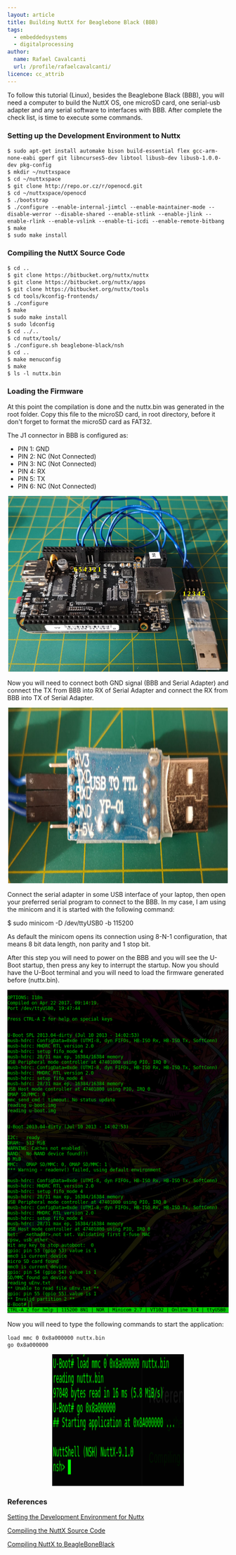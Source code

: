 ```yaml
---
layout: article
title: Building NuttX for Beaglebone Black (BBB)
tags:
  - embeddedsystems
  - digitalprocessing
author:
  name: Rafael Cavalcanti
  url: /profile/rafaelcavalcanti/
licence: cc_attrib
---
```


To follow this tutorial (Linux), besides the Beaglebone Black (BBB),  you will need a computer to build the NuttX OS, one microSD card, one serial-usb adapter and any serial software to interfaces with BBB. After complete the check list, is time to execute some commands.

### Setting up the Development Environment to Nuttx

```console
$ sudo apt-get install automake bison build-essential flex gcc-arm-none-eabi gperf git libncurses5-dev libtool libusb-dev libusb-1.0.0-dev pkg-config
$ mkdir ~/nuttxspace
$ cd ~/nuttxspace
$ git clone http://repo.or.cz/r/openocd.git
$ cd ~/nuttxspace/openocd
$ ./bootstrap
$ ./configure --enable-internal-jimtcl --enable-maintainer-mode --disable-werror --disable-shared --enable-stlink --enable-jlink --enable-rlink --enable-vslink --enable-ti-icdi --enable-remote-bitbang
$ make
$ sudo make install
```

### Compiling the NuttX Source Code

```console
$ cd ..
$ git clone https://bitbucket.org/nuttx/nuttx
$ git clone https://bitbucket.org/nuttx/apps
$ git clone https://bitbucket.org/nuttx/tools
$ cd tools/kconfig-frontends/
$ ./configure
$ make
$ sudo make install
$ sudo ldconfig
$ cd ../..
$ cd nuttx/tools/
$ ./configure.sh beaglebone-black/nsh
$ cd ..
$ make menuconfig
$ make
$ ls -l nuttx.bin
```

### Loading the Firmware

At this point the compilation is done and the nuttx.bin was generated in the root folder. Copy this file to the microSD card, in root directory, before it don't forget to format the microSD card as FAT32.

The J1 connector in BBB is configured as:
* PIN 1: GND
* PIN 2: NC (Not Connected)
* PIN 3: NC (Not Connected)
* PIN 4: RX
* PIN 5: TX
* PIN 6: NC (Not Connected)

<div style="text-align:center"><img src="/images/posts/00016-A.png" width="500" height="400" /></div>

Now you will need to connect both GND signal (BBB and Serial Adapter) and connect the TX from BBB into RX of Serial Adapter and connect the RX from BBB into TX of Serial Adapter.

<div style="text-align:center"><img src="/images/posts/00016-B.png" width="500" height="400" /></div>

Connect the serial adapter in some USB interface of your laptop, then open your preferred serial program to connect to the BBB. In my case, I am using the minicom and it is started with the following command:

$ sudo minicom -D /dev/ttyUSB0 -b 115200

As default the minicom opens its connection using 8-N-1 configuration, that means 8 bit data length, non parity and 1 stop bit.

After this step you will need to power on the BBB and you will see the U-Boot startup, then press any key to interrupt the startup. Now you should have the U-Boot terminal and you will need to load the firmware generated before (nuttx.bin).

<div style="text-align:center"><img src="/images/posts/00016-C.png" /></div>

Now you will need to type the following commands to start the application:

```console
load mmc 0 0x8a000000 nuttx.bin
go 0x8a000000
```

<div style="text-align:center"><img src="/images/posts/00016-D.png" width="300" height="300" /></div>

### References

[Setting the Development Environment for Nuttx](https://www.youtube.com/watch?v=heSkSd-_70g)

[Compiling the NuttX Source Code](https://www.youtube.com/watch?v=Pi8IAFp3pVw)

[Compiling NuttX to BeagleBoneBlack](https://acassis.wordpress.com/2019/01/09/compiling-nuttx-to-beagleboneblack/)